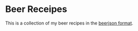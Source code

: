 # Beer Receipes

This is a collection of my beer recipes in the [beerjson format](https://github.com/beerjson/beerjson).
